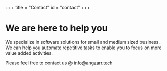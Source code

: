 +++
title = "Contact"
id = "contact"
+++

# We are here to help you

We specialize in software solutions for small and medium sized business.  We can help you automate repetitive tasks to enable you to focus on more value added activities.

Please feel free to contact us @ <a href="mailto:info@angzarr.tech">info@angzarr.tech</a>
